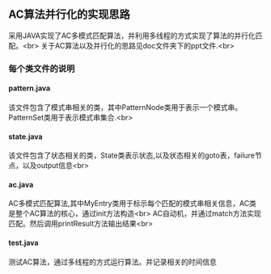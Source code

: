 ## AC算法并行化的实现思路
采用JAVA实现了AC多模式匹配算法，并利用多线程的方式实现了算法的并行化匹配。<br\>
关于AC算法以及并行化的思路见doc文件夹下的ppt文件.<br\>


### 每个类文件的说明
#### pattern.java
该文件包含了模式串相关的类，其中PatternNode类用于表示一个模式串。PatternSet类用于表示模式串集合.<br\>
#### state.java
该文件包含了状态相关的类，State类表示状态,以及状态相关的goto表，failure节点，以及output信息<br\>
#### ac.java
AC多模式匹配算法,其中MyEntry类用于标示每个匹配的模式串相关信息，AC类是整个AC算法的核心，通过init方法构造<br\>
AC自动机，并通过match方法实现匹配。然后调用printResult方法输出结果<br\>
#### test.java
测试AC算法，通过多线程的方式运行算法。并记录相关的时间信息
